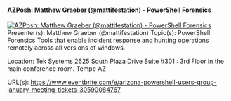 ﻿#### AZPosh: Matthew Graeber (@mattifestation) - PowerShell Forensics

[![AZPosh: Matthew Graeber (@mattifestation) - PowerShell Forensics](https://i4.ytimg.com/vi/kV6Dr8mQMuU/hqdefault.jpg "AZPosh: Matthew Graeber (@mattifestation) - PowerShell Forensics")](https://www.youtube.com/watch?v=kV6Dr8mQMuU)
Presenter(s): Matthew Graeber (@mattifestation)
Topic(s): PowerShell Forensics
Tools that enable incident response and hunting operations remotely across all versions of windows.

Location:
Tek Systems 
2625 South Plaza Drive
Suite #301 : 3rd Floor in the main conference room. 
Tempe
AZ


URL(s): 
https://www.eventbrite.com/e/arizona-powershell-users-group-january-meeting-tickets-30590084767


